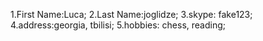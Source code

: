 1.First Name:Luca;
2.Last Name:joglidze;
3.skype: fake123;
4.address:georgia, tbilisi;
5.hobbies: chess, reading;
